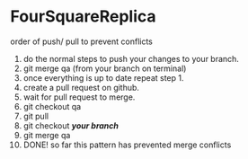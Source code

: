 # FourSquareReplica

order of push/ pull to prevent conflicts
 1. do the normal steps to push your changes to your branch.
 2. git merge qa (from your branch on terminal)
 3. once everything is up to date repeat step 1.
 4. create a pull request on github.
 5. wait for pull request to merge.
 6. git checkout qa
 7. git pull
 8. git checkout **_your branch_**
 9. git merge qa
 10. DONE! so far this pattern has prevented merge conflicts
